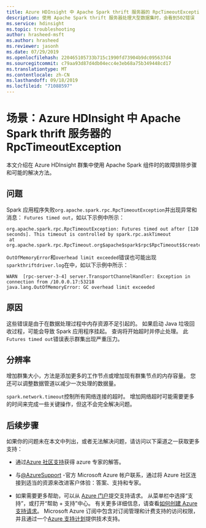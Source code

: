 ```yaml
---
title: Azure HDInsight 中 Apache Spark thrift 服务器的 RpcTimeoutException
description: 使用 Apache Spark thrift 服务器处理大型数据集时，会看到502错误
ms.service: hdinsight
ms.topic: troubleshooting
author: hrasheed-msft
ms.author: hrasheed
ms.reviewer: jasonh
ms.date: 07/29/2019
ms.openlocfilehash: 220465105733b715c1990fd73904b9dc095637d4
ms.sourcegitcommit: c79aa93d87d4db04ecc4e3eb68a75b349448cd17
ms.translationtype: MT
ms.contentlocale: zh-CN
ms.lasthandoff: 09/18/2019
ms.locfileid: "71088597"
---
```

# <a name="scenario-rpctimeoutexception-for-apache-spark-thrift-server-in-azure-hdinsight"></a>场景：Azure HDInsight 中 Apache Spark thrift 服务器的 RpcTimeoutException

本文介绍在 Azure HDInsight 群集中使用 Apache Spark 组件时的故障排除步骤和可能的解决方法。

## <a name="issue"></a>问题

Spark 应用程序失败`org.apache.spark.rpc.RpcTimeoutException`并出现异常和消息： `Futures timed out`，如以下示例中所示：

```
org.apache.spark.rpc.RpcTimeoutException: Futures timed out after [120 seconds]. This timeout is controlled by spark.rpc.askTimeout
 at org.apache.spark.rpc.RpcTimeout.org$apache$spark$rpc$RpcTimeout$$createRpcTimeoutException(RpcTimeout.scala:48)
```

`OutOfMemoryError`和`overhead limit exceeded`错误也可能出现`sparkthriftdriver.log`在中，如以下示例中所示：

```
WARN  [rpc-server-3-4] server.TransportChannelHandler: Exception in connection from /10.0.0.17:53218
java.lang.OutOfMemoryError: GC overhead limit exceeded
```

## <a name="cause"></a>原因

这些错误是由于在数据处理过程中内存资源不足引起的。 如果启动 Java 垃圾回收过程，可能会导致 Spark 应用程序挂起。 查询将开始超时并停止处理。 此`Futures timed out`错误表示群集出现严重压力。

## <a name="resolution"></a>分辨率

增加群集大小，方法是添加更多的工作节点或增加现有群集节点的内存容量。 您还可以调整数据管道以减少一次处理的数据量。

`spark.network.timeout`控制所有网络连接的超时。 增加网络超时可能需要更多的时间来完成一些关键操作，但这不会完全解决问题。

## <a name="next-steps"></a>后续步骤

如果你的问题未在本文中列出，或者无法解决问题，请访问以下渠道之一获取更多支持：

* 通过[Azure 社区支持](https://azure.microsoft.com/support/community/)获得 azure 专家的解答。

* 与[@AzureSupport](https://twitter.com/azuresupport) -官方 Microsoft Azure 帐户联系，通过将 Azure 社区连接到适当的资源来改进客户体验：答案、支持和专家。

* 如果需要更多帮助，可以从 [Azure 门户](https://portal.azure.com/?#blade/Microsoft_Azure_Support/HelpAndSupportBlade/)提交支持请求。 从菜单栏中选择“支持”，或打开“帮助 + 支持”中心。 有关更多详细信息，请查看[如何创建 Azure 支持请求](https://docs.microsoft.com/azure/azure-supportability/how-to-create-azure-support-request)。 Microsoft Azure 订阅中包含对订阅管理和计费支持的访问权限，并且通过一个[Azure 支持计划](https://azure.microsoft.com/support/plans/)提供技术支持。
